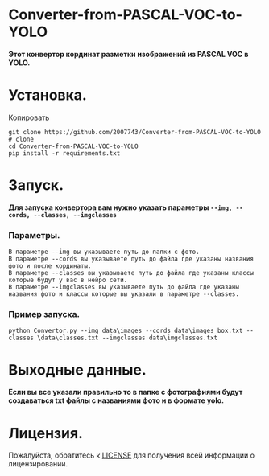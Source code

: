 # Converter-from-PASCAL-VOC-to-YOLO
**Этот конвертор кординат разметки изображений из PASCAL VOC в YOLO.**
# Установка.
Копировать 
```
git clone https://github.com/2007743/Converter-from-PASCAL-VOC-to-YOLO  # clone
cd Converter-from-PASCAL-VOC-to-YOLO
pip install -r requirements.txt
```
# Запуск.
**Для запуска конвертора вам нужно указать параметры ```--img, --cords, --classes, --imgclasses ```**
### Параметры.
```
В параметре --img вы указываете путь до папки с фото.
В параметре --cords вы указываете путь до файла где указаны названия фото и после кординаты.
В параметре --classes вы указываете путь до файла где указаны классы которые будут у вас в нейро сети.
В параметре --imgclasses вы указываете путь до файла где указаны названия фото и классы которые вы указали в параметре --classes.
```
### Пример запуска.
```
python Convertor.py --img data\images --cords data\images_box.txt --classes \data\classes.txt --imgclasses data\imgclasses.txt
```
# Выходные данные.
**Если вы все указали правильно то в папке с фотографиями будут создаваться txt файлы с названиями фото и в формате yolo.**
# Лицензия.
Пожалуйста, обратитесь к [LICENSE](https://github.com/2007743/Converter-from-PASCAL-VOC-to-YOLO/blob/main/LICENSE)  для получения всей информации о лицензировании.
